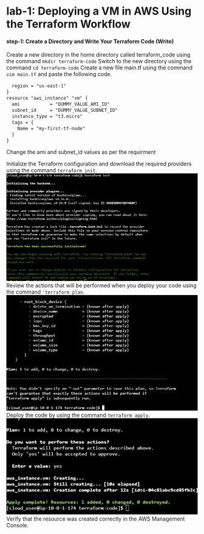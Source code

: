# lab-1: Deploying a VM in AWS Using the Terraform Workflow

#### step-1: Create a Directory and Write Your Terraform Code (Write)
Create a new directory in the home directory called terraform_code using the command `mkdir terraform-code`
Switch to the new directory using the command `cd terraform-code`
Create a new file main.tf using the command `vim main.tf` and paste the following code.
```provider "aws" {
  region = "us-east-1"
}
resource "aws_instance" "vm" {
  ami           = "DUMMY_VALUE_AMI_ID"
  subnet_id     = "DUMMY_VALUE_SUBNET_ID"
  instance_type = "t3.micro"
  tags = {
    Name = "my-first-tf-node"
  }
}
```
Change the ami and subnet_id values as per the requirment

Initialize the Terraform configuration and download the required providers using the command `terraform init`.
![1](outputs/pic1.PNG)
Review the actions that will be performed when you deploy your code using the command `'terraform plan`.
![1](outputs/pic2.PNG)
Deploy the code by using the command `terraform apply`.
![1](outputs/pic3.PNG)
Verify that the resource was created correctly in the AWS Management Console.

